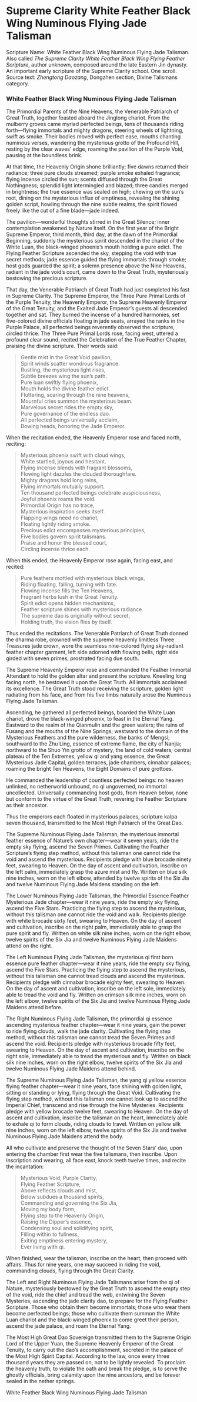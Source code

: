 # Supreme Clarity White Feather Black Wing Numinous Flying Jade Talisman

Scripture Name: White Feather Black Wing Numinous Flying Jade Talisman. Also called *The Supreme Clarity White Feather Black Wing Flying Feather Scripture*, author unknown, composed around the late Eastern Jin dynasty. An important early scripture of the Supreme Clarity school. One scroll. Source text: *Zhengtong Daozang*, Dongzhen section, Divine Talismans category.

### White Feather Black Wing Numinous Flying Jade Talisman

The Primordial Parents of the Nine Heavens, the Venerable Patriarch of Great Truth, together feasted aboard the Jinglong chariot. From the mulberry groves came myriad perfected beings, tens of thousands riding forth—flying immortals and mighty dragons, steering wheels of lightning, swift as smoke. Their bodies moved with perfect ease, mouths chanting numinous verses, wandering the mysterious grotto of the Profound Hill, resting by the clear waves’ edge, roaming the pavilion of the Purple Void, pausing at the boundless brink.

At that time, the Heavenly Origin shone brilliantly; five dawns returned their radiance; three pure clouds streamed; purple smoke exhaled fragrance; flying incense circled the sun; scents diffused through the Great Nothingness; splendid light intermingled and blazed; three candles merged in brightness; the true essence was sealed on high; chewing on the sun’s root, dining on the mysterious influx of emptiness, revealing the shining golden script, howling through the nine subtle realms, the spirit flowed freely like the cut of a fine blade—jade indeed.

The pavilion—wonderful thoughts stirred in the Great Silence; inner contemplation awakened by Nature itself. On the first year of the Bright Supreme Emperor, third month, third day, at the dawn of the Primordial Beginning, suddenly the mysterious spirit descended in the chariot of the White Luan, the black-winged phoenix’s mouth holding a pure edict. The Flying Feather Scripture ascended the sky, stepping the void with true secret methods; jade essence guided the flying immortals through smoke; host gods guarded the spirit; a solemn presence above the Nine Heavens, radiant in the jade void’s court, came down to the Great Truth, mysteriously bestowing the precious scripture.

That day, the Venerable Patriarch of Great Truth had just completed his fast in Supreme Clarity. The Supreme Emperor, the Three Pure Primal Lords of the Purple Tenuity, the Heavenly Emperor, the Supreme Heavenly Emperor of the Great Tenuity, and the Exalted Jade Emperor’s guests all descended together and sat. They burned the incense of a hundred harmonies, set five-colored divine officials floating in jade seats, arrayed the ranks in the Purple Palace, all perfected beings reverently observed the scripture, circled thrice. The Three Pure Primal Lords rose, facing west, uttered a profound clear sound, recited the Celebration of the True Feather Chapter, praising the divine scripture. Their words said:

> Gentle mist in the Great Void pavilion,  
> Spirit winds scatter wondrous fragrance.  
> Rustling, the mysterious light rises,  
> Subtle breezes wing the sun’s path.  
> Pure luan swiftly flying phoenix,  
> Mouth holds the divine feather edict.  
> Fluttering, soaring through the nine heavens,  
> Mournful cries summon the mysterious beam.  
> Marvelous secret rides the empty sky,  
> Pure governance of the endless dao.  
> All perfected beings universally acclaim,  
> Bowing heads, honoring the Jade Emperor.

When the recitation ended, the Heavenly Emperor rose and faced north, reciting:

> Mysterious phoenix swift with cloud wings,  
> White startled, joyous and hesitant.  
> Flying incense blends with fragrant blossoms,  
> Flowing light dazzles the clouded thoroughfare.  
> Mighty dragons hold long reins,  
> Flying immortals mutually support.  
> Ten thousand perfected beings celebrate auspiciousness,  
> Joyful phoenix roams the void.  
> Primordial Origin has no trace,  
> Mysterious inspiration seeks itself.  
> Flapping wings need no chariot,  
> Floating lightly riding smoke.  
> Precious edict encompasses mysterious principles,  
> Five bodies govern spirit talismans.  
> Praise and honor the blessed court,  
> Circling incense thrice each.

When this ended, the Heavenly Emperor rose again, facing east, and recited:

> Pure feathers mottled with mysterious black wings,  
> Riding floating, falling, turning with fate.  
> Flowing incense fills the Ten Heavens,  
> Fragrant herbs lush in the Great Tenuity.  
> Spirit edict opens hidden mechanisms,  
> Feather scripture shines with mysterious radiance.  
> The supreme dao is originally without secret,  
> Holding truth, the vision flies by itself.

Thus ended the recitations. The Venerable Patriarch of Great Truth donned the dharma robe, crowned with the supreme heavenly limitless Three Treasures jade crown, wore the seamless nine-colored flying sky-radiant feather chapter garment, left side adorned with flowing bells, right side girded with seven primes, prostrated facing due south.

The Supreme Heavenly Emperor rose and commanded the Feather Immortal Attendant to hold the golden altar and present the scripture. Kneeling long facing north, he bestowed it upon the Great Truth. All immortals acclaimed its excellence. The Great Truth stood receiving the scripture, golden light radiating from his face, and from his five limbs naturally arose the Numinous Flying Jade Talisman.

Ascending, he gathered all perfected beings, boarded the White Luan chariot, drove the black-winged phoenix, to feast in the Eternal Yang. Eastward to the realm of the Qianmulin and the green waters; the ruins of Fusang and the mouths of the Nine Springs; westward to the domain of the Mysterious Feathers and the pure wilderness, the banks of Mengsi; southward to the Zhu Ling, essence of extreme flame, the city of Nanjia; northward to the Shuo Yin grotto of mystery, the land of cold waters; central plateau of the Ten Extremes, yellow qi and yang essence, the Great Mysterious Jade Capital, golden terraces, jade chambers, cinnabar palaces; roaming the bright Ten Heavens, the Eight Domains of pure grottoes.

He commanded the leadership of countless perfected beings: no heaven unlinked, no netherworld unbound, no qi ungoverned, no immortal uncollected. Universally commanding host gods, from Heaven below, none but conform to the virtue of the Great Truth, revering the Feather Scripture as their ancestor.

Thus the emperors each floated in mysterious palaces, scripture kalpa seven thousand, transmitted to the Most High Patriarch of the Great Dao.

The Supreme Numinous Flying Jade Talisman, the mysterious immortal feather essence of Nature’s own chapter—wear it seven years, ride the empty sky flying, ascend the Seven Primes. Cultivating the Feather Scripture’s flying step method, without this talisman one cannot ride the void and ascend the mysterious. Recipients pledge with blue brocade ninety feet, swearing to Heaven. On the day of ascent and cultivation, inscribe on the left palm, immediately grasp the azure mist and fly. Written on blue silk nine inches, worn on the left elbow, attended by twelve spirits of the Six Jia and twelve Numinous Flying Jade Maidens standing on the left.

The Lower Numinous Flying Jade Talisman, the Primordial Essence Feather Mysterious Jade chapter—wear it nine years, ride the empty sky flying, ascend the Five Stars. Practicing the flying step to ascend the mysterious, without this talisman one cannot ride the void and walk. Recipients pledge with white brocade sixty feet, swearing to Heaven. On the day of ascent and cultivation, inscribe on the right palm, immediately able to grasp the pure spirit and fly. Written on white silk nine inches, worn on the right elbow, twelve spirits of the Six Jia and twelve Numinous Flying Jade Maidens attend on the right.

The Left Numinous Flying Jade Talisman, the mysterious qi first born essence pure feather chapter—wear it nine years, ride the empty sky flying, ascend the Five Stars. Practicing the flying step to ascend the mysterious, without this talisman one cannot tread clouds and ascend the mysterious. Recipients pledge with cinnabar brocade eighty feet, swearing to Heaven. On the day of ascent and cultivation, inscribe on the left sole, immediately able to tread the void and fly. Written on crimson silk nine inches, worn on the left elbow, twelve spirits of the Six Jia and twelve Numinous Flying Jade Maidens attend before.

The Right Numinous Flying Jade Talisman, the primordial qi essence ascending mysterious feather chapter—wear it nine years, gain the power to ride flying clouds, walk the jade clarity. Cultivating the flying step method, without this talisman one cannot tread the Seven Primes and ascend the void. Recipients pledge with mysterious brocade fifty feet, swearing to Heaven. On the day of ascent and cultivation, inscribe on the right sole, immediately able to tread the mysterious and fly. Written on black silk nine inches, worn on the right elbow, twelve spirits of the Six Jia and twelve Numinous Flying Jade Maidens attend behind.

The Supreme Numinous Flying Jade Talisman, the yang qi yellow essence flying feather chapter—wear it nine years, face shining with golden light, sitting or standing or lying, flying through the Great Void. Cultivating the flying step method, without this talisman one cannot look up to ascend the Imperial Chief, transcend and rise through the Nine Mysteries. Recipients pledge with yellow brocade twelve feet, swearing to Heaven. On the day of ascent and cultivation, inscribe the talisman on the heart, immediately able to exhale qi to form clouds, riding clouds to travel. Written on yellow silk nine inches, worn on the left elbow, twelve spirits of the Six Jia and twelve Numinous Flying Jade Maidens attend the body.

All who cultivate and preserve the thought of the Seven Stars’ dao, upon entering the chamber first wear the five talismans, then inscribe. Upon inscription and wearing, all face east, knock teeth twelve times, and recite the incantation:

> Mysterious Void, Purple Clarity,  
> Flying Feather Scripture,  
> Above reflects clouds and mist,  
> Below subdues a thousand spirits,  
> Commanding and governing the Six Jia,  
> Moving my body form,  
> Flying step to the Heavenly Origin,  
> Raising the Dipper’s essence,  
> Condensing soul and solidifying spirit,  
> Filling within to fullness,  
> Exiting emptiness entering mystery,  
> Ever living with qi.

When finished, wear the talisman, inscribe on the heart, then proceed with affairs. Thus for nine years, one may succeed in riding the void, commanding clouds, flying through the Great Clarity.

The Left and Right Numinous Flying Jade Talismans arise from the qi of Nature, mysteriously bestowed by the Great Truth to ascend the empty step of the void, ride the chief and tread the web, entwining the Seven Mysteries, ascending the jade clarity dao, to prepare for the Flying Feather Scripture. Those who obtain them become immortals; those who wear them become perfected beings; those who cultivate them summon the White Luan chariot and the black-winged phoenix to come greet their person, ascend the jade palace, and roam the Eternal Yang.

The Most High Great Dao Sovereign transmitted them to the Supreme Origin Lord of the Upper Yuan, the Supreme Heavenly Emperor of the Great Tenuity, to carry out the dao’s accomplishment, secreted in the palace of the Most High Spirit Capital. According to the law, once every three thousand years they are passed on, not to be lightly revealed. To proclaim the heavenly truth, to violate the oath and break the pledge, is to serve the ghostly officials, bring calamity upon the nine ancestors, and be forever sealed in the nether springs.

White Feather Black Wing Numinous Flying Jade Talisman